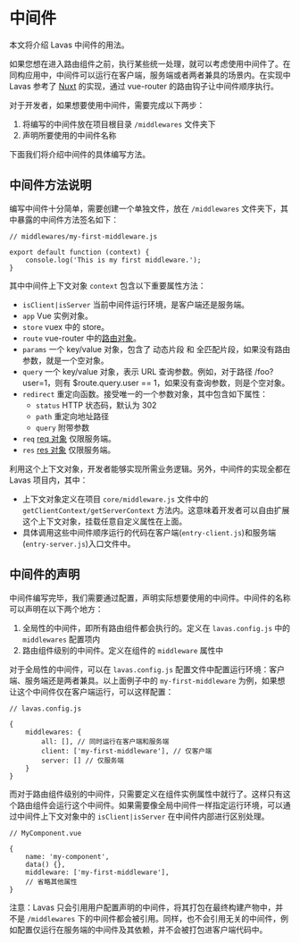 # 中间件

本文将介绍 Lavas 中间件的用法。

如果您想在进入路由组件之前，执行某些统一处理，就可以考虑使用中间件了。在同构应用中，中间件可以运行在客户端，服务端或者两者兼具的场景内。在实现中 Lavas 参考了 [Nuxt](https://zh.nuxtjs.org/guide/routing#中间件) 的实现，通过 vue-router 的路由钩子让中间件顺序执行。

对于开发者，如果想要使用中间件，需要完成以下两步：

1. 将编写的中间件放在项目根目录 `/middlewares` 文件夹下
2. 声明所要使用的中间件名称

下面我们将介绍中间件的具体编写方法。

## 中间件方法说明

编写中间件十分简单，需要创建一个单独文件，放在 `/middlewares` 文件夹下，其中暴露的中间件方法签名如下：
```
// middlewares/my-first-middleware.js

export default function (context) {
    console.log('This is my first middleware.');
}
```

其中中间件上下文对象 `context` 包含以下重要属性方法：

* `isClient|isServer` 当前中间件运行环境，是客户端还是服务端。
* `app` Vue 实例对象。
* `store` vuex 中的 store。
* `route` vue-router 中的[路由对象](https://router.vuejs.org/zh-cn/api/route-object.html)。
* `params` 一个 key/value 对象，包含了 动态片段 和 全匹配片段，如果没有路由参数，就是一个空对象。
* `query` 一个 key/value 对象，表示 URL 查询参数。例如，对于路径 /foo?user=1，则有 $route.query.user == 1，如果没有查询参数，则是个空对象。
* `redirect` 重定向函数。接受唯一的一个参数对象，其中包含如下属性：
    * `status` HTTP 状态码，默认为 302
    * `path` 重定向地址路径
    * `query` 附带参数
* `req` [req 对象](https://expressjs.com/en/api.html#req) 仅限服务端。
* `res` [res 对象](https://expressjs.com/en/api.html#res) 仅限服务端。

利用这个上下文对象，开发者能够实现所需业务逻辑。另外，中间件的实现全都在 Lavas 项目内，其中：

* 上下文对象定义在项目 `core/middleware.js` 文件中的 `getClientContext/getServerContext` 方法内。这意味着开发者可以自由扩展这个上下文对象，挂载任意自定义属性在上面。
* 具体调用这些中间件顺序运行的代码在客户端(`entry-client.js`)和服务端(`entry-server.js`)入口文件中。

## 中间件的声明

中间件编写完毕，我们需要通过配置，声明实际想要使用的中间件。中间件的名称可以声明在以下两个地方：

1. 全局性的中间件，即所有路由组件都会执行的。定义在 `lavas.config.js` 中的 `middlewares` 配置项内
2. 路由组件级别的中间件。定义在组件的 `middleware` 属性中

对于全局性的中间件，可以在 `lavas.config.js` 配置文件中配置运行环境：客户端、服务端还是两者兼具。以上面例子中的 `my-first-middleware` 为例，如果想让这个中间件仅在客户端运行，可以这样配置：
```
// lavas.config.js

{
    middlewares: {
        all: [], // 同时运行在客户端和服务端
        client: ['my-first-middleware'], // 仅客户端
        server: [] // 仅服务端
    }
}
```

而对于路由组件级别的中间件，只需要定义在组件实例属性中就行了。这样只有这个路由组件会运行这个中间件。如果需要像全局中间件一样指定运行环境，可以通过中间件上下文对象中的 `isClient|isServer` 在中间件内部进行区别处理。
```
// MyComponent.vue

{
    name: 'my-component',
    data() {},
    middleware: ['my-first-middleware'],
    // 省略其他属性
}
```

注意：Lavas 只会引用用户配置声明的中间件，将其打包在最终构建产物中，并不是 `/middlewares` 下的中间件都会被引用。同样，也不会引用无关的中间件，例如配置仅运行在服务端的中间件及其依赖，并不会被打包进客户端代码中。
